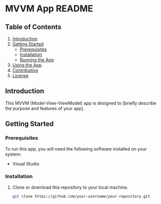# MVVM App README

## Table of Contents

1. [Introduction](#introduction)
2. [Getting Started](#getting-started)
    - [Prerequisites](#prerequisites)
    - [Installation](#installation)
    - [Running the App](#running-the-app)
3. [Using the App](#using-the-app)
4. [Contributing](#contributing)
5. [License](#license)

## Introduction

This MVVM (Model-View-ViewModel) app is designed to [briefly describe the purpose and features of your app].

## Getting Started

### Prerequisites

To run this app, you will need the following software installed on your system:

- Visual Studio

### Installation

1. Clone or download this repository to your local machine.

   ```bash
   git clone https://github.com/your-username/your-repository.git
